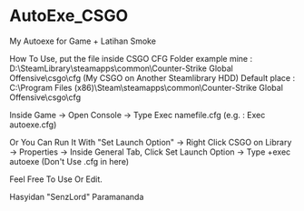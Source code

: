 # AutoExe_CSGO
My Autoexe for Game + Latihan Smoke

How To Use, put the file inside CSGO CFG Folder
	example mine : D:\SteamLibrary\steamapps\common\Counter-Strike Global Offensive\csgo\cfg (My CSGO on Another Steamlibrary HDD)
	Default place : C:\Program Files (x86)\Steam\steamapps\common\Counter-Strike Global Offensive\csgo\cfg

Inside Game
-> Open Console
-> Type Exec namefile.cfg (e.g. : Exec autoexe.cfg)

Or You Can Run It With "Set Launch Option"
-> Right Click CSGO on Library
-> Properties
-> Inside General Tab, Click Set Launch Option
-> Type +exec autoexe (Don't Use .cfg in here)

Feel Free To Use Or Edit.

Hasyidan "SenzLord" Paramananda



